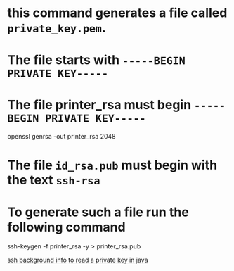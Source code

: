 
# this command generates a file called `private_key.pem`. 
# The file starts with `-----BEGIN PRIVATE KEY-----`
# The file printer_rsa must begin `-----BEGIN PRIVATE KEY-----`
openssl genrsa -out printer_rsa 2048

# The file `id_rsa.pub` must begin with the text `ssh-rsa`
# To generate such a file run the following command
ssh-keygen -f printer_rsa -y > printer_rsa.pub

[ssh background info](https://docs.moodle.org/dev/SSH_key)
[to read a private key in java](https://stackoverflow.com/a/19387517)